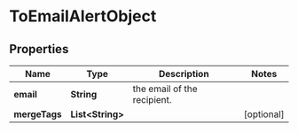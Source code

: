 # ToEmailAlertObject

## Properties
Name | Type | Description | Notes
------------ | ------------- | ------------- | -------------
**email** | **String** | the email of the recipient. | 
**mergeTags** | **List&lt;String&gt;** |  |  [optional]
